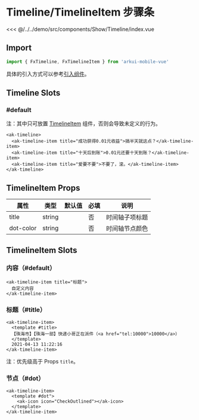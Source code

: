 # Timeline/TimelineItem 步骤条

<CodeDemo name="Timeline">

<<< @/../../demo/src/components/Show/Timeline/index.vue

</CodeDemo>

## Import

```js
import { FxTimeline, FxTimelineItem } from 'arkui-mobile-vue'
```

具体的引入方式可以参考[引入组件](../guide/import.md)。

## Timeline Slots

### #default

注：其中只可放置 [TimelineItem](./Timeline.md#timelineitem-props) 组件，否则会导致未定义的行为。

```vue
<ak-timeline>
  <ak-timeline-item title="成功获得0.01元收益">搞半天就这点？</ak-timeline-item>
  <ak-timeline-item title="十天后到账">0.01元还要十天到账？</ak-timeline-item>
  <ak-timeline-item title="爱要不要">不要了，滚。</ak-timeline-item>
</ak-timeline>
```

## TimelineItem Props

| 属性      | 类型   | 默认值 | 必填 | 说明           |
| --------- | ------ | ------ | ---- | -------------- |
| title     | string |        | 否   | 时间轴子项标题 |
| dot-color | string |        | 否   | 时间轴节点颜色 |

## TimelineItem Slots

### 内容（#default）

```vue
<ak-timeline-item title="标题">
  自定义内容
</ak-timeline-item>
```

### 标题（#title）

```vue
<ak-timeline-item>
  <template #title>
  【珠海市】【珠海一部】快递小哥正在派件（<a href="tel:10000">10000</a>）
  </template>
  2021-04-13 11:22:16
</ak-timeline-item>
```

注：优先级高于 Props `title`。

### 节点（#dot）

```vue
<ak-timeline-item>
  <template #dot">
    <ak-icon icon="CheckOutlined"></ak-icon>
  </template>
</ak-timeline-item>
```

